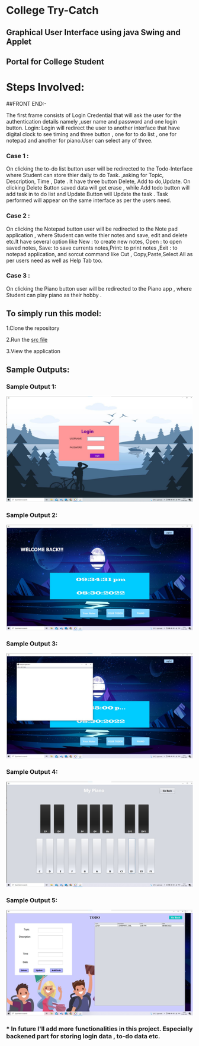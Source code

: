 # College Try-Catch 

## Graphical User Interface using java Swing and Applet

##  Portal for College Student

# Steps Involved:

##FRONT END:-

The first frame consists of Login Credential that will ask the user for the authentication details namely ,user name and password and one login button. Login: Login      will redirect the user to another interface that  have digital clock to see timing and three button , one for to do list , one for notepad and another for piano.User    can select any of three. 

### Case 1 :
On clicking the to-do list button user will be redirected to the Todo-Interface where Student can store thier daily to do Task. ,asking for Topic,    Description, Time , Date . It have three button Delete, Add to do,Update. On clicking Delete Button saved data will get erase , while Add todo button  will add task in to do list and Update Button will Update the task . Task performed will appear on the same interface as per the users need.

### Case 2 :
On clicking the Notepad button user will be redirected to the Note pad application , where Student can  write thier notes and save, edit and delete etc.It   have several option like New : to create new notes, Open : to open saved notes, Save: to save currents notes,Print: to print notes ,Exit : to notepad application, and sorcut command like Cut , Copy,Paste,Select All as per users need as well as Help Tab too.

### Case 3 : 
On clicking the Piano button user will be redirected to the Piano app , where Student can play piano as their hobby .

## To simply run this model:

1.Clone the repository

2.Run the [src file](https://github.com/priyasng/College-Try-Catch/tree/main/GuiFirst/src/mypackage)

3.View the application


## Sample Outputs:
### Sample Output 1:
![Sample Output 1](https://github.com/priyasng/College-Try-Catch/blob/main/images/login.jpeg)

### Sample Output 2:
![Sample Output 2](https://github.com/priyasng/College-Try-Catch/blob/main/images/digitalclock.jpeg)


### Sample Output 3:
![Sample Output 3](https://github.com/priyasng/College-Try-Catch/blob/main/images/notepadapp.jpeg)


### Sample Output 4:
![Sample Output 4](https://github.com/priyasng/College-Try-Catch/blob/main/images/piano.jpeg)


### Sample Output 5:
![Sample Output 5](https://github.com/priyasng/College-Try-Catch/blob/main/images/todo.jpeg)



### * In future I'll add more functionalities in this project. Especially backened part for storing login  data , to-do data etc.
